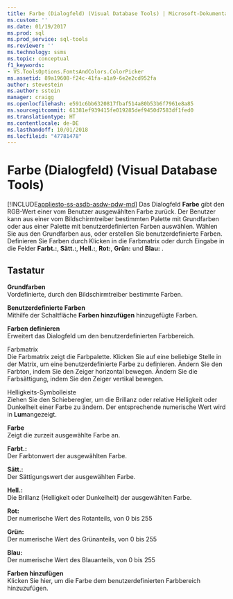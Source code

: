 ```yaml
---
title: Farbe (Dialogfeld) (Visual Database Tools) | Microsoft-Dokumentation
ms.custom: ''
ms.date: 01/19/2017
ms.prod: sql
ms.prod_service: sql-tools
ms.reviewer: ''
ms.technology: ssms
ms.topic: conceptual
f1_keywords:
- VS.ToolsOptions.FontsAndColors.ColorPicker
ms.assetid: 89a19608-f24c-41fa-a1a9-6e2e2cd952fa
author: stevestein
ms.author: sstein
manager: craigg
ms.openlocfilehash: e591c6bb6320817fbaf514a80b53b6f7961e8a85
ms.sourcegitcommit: 61381ef939415fe019285def9450d7583df1fed0
ms.translationtype: HT
ms.contentlocale: de-DE
ms.lasthandoff: 10/01/2018
ms.locfileid: "47781478"
---
```

# <a name="color-dialog-box-visual-database-tools"></a>Farbe (Dialogfeld) (Visual Database Tools)
[!INCLUDE[appliesto-ss-asdb-asdw-pdw-md](../../includes/appliesto-ss-asdb-asdw-pdw-md.md)]
Das Dialogfeld **Farbe** gibt den RGB-Wert einer vom Benutzer ausgewählten Farbe zurück. Der Benutzer kann aus einer vom Bildschirmtreiber bestimmten Palette mit Grundfarben oder aus einer Palette mit benutzerdefinierten Farben auswählen. Wählen Sie aus den Grundfarben aus, oder erstellen Sie benutzerdefinierte Farben. Definieren Sie Farben durch Klicken in die Farbmatrix oder durch Eingabe in die Felder **Farbt.:**, **Sätt.:**, **Hell.:**, **Rot:**, **Grün:** und **Blau:** .  
  
## <a name="options"></a>Tastatur  
**Grundfarben**  
Vordefinierte, durch den Bildschirmtreiber bestimmte Farben.  
  
**Benutzerdefinierte Farben**  
Mithilfe der Schaltfläche **Farben hinzufügen** hinzugefügte Farben.  
  
**Farben definieren**  
Erweitert das Dialogfeld um den benutzerdefinierten Farbbereich.  
  
Farbmatrix  
Die Farbmatrix zeigt die Farbpalette. Klicken Sie auf eine beliebige Stelle in der Matrix, um eine benutzerdefinierte Farbe zu definieren. Ändern Sie den Farbton, indem Sie den Zeiger horizontal bewegen. Ändern Sie die Farbsättigung, indem Sie den Zeiger vertikal bewegen.  
  
Helligkeits-Symbolleiste  
Ziehen Sie den Schieberegler, um die Brillanz oder relative Helligkeit oder Dunkelheit einer Farbe zu ändern. Der entsprechende numerische Wert wird in **Lum**angezeigt.  
  
**Farbe**  
Zeigt die zurzeit ausgewählte Farbe an.  
  
**Farbt.:**  
Der Farbtonwert der ausgewählten Farbe.  
  
**Sätt.:**  
Der Sättigungswert der ausgewählten Farbe.  
  
**Hell.:**  
Die Brillanz (Helligkeit oder Dunkelheit) der ausgewählten Farbe.  
  
**Rot:**  
Der numerische Wert des Rotanteils, von 0 bis 255  
  
**Grün:**  
Der numerische Wert des Grünanteils, von 0 bis 255  
  
**Blau:**  
Der numerische Wert des Blauanteils, von 0 bis 255  
  
**Farben hinzufügen**  
Klicken Sie hier, um die Farbe dem benutzerdefinierten Farbbereich hinzuzufügen.  
  
